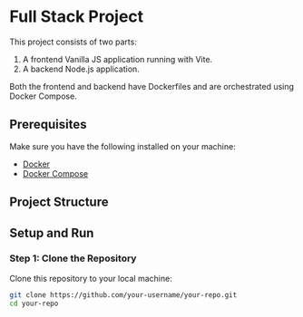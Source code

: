 # Full Stack Project

This project consists of two parts:
1. A frontend Vanilla JS application running with Vite.
2. A backend Node.js application.

Both the frontend and backend have Dockerfiles and are orchestrated using Docker Compose.

## Prerequisites

Make sure you have the following installed on your machine:
- [Docker](https://www.docker.com/get-started)
- [Docker Compose](https://docs.docker.com/compose/install/)

## Project Structure




## Setup and Run

### Step 1: Clone the Repository

Clone this repository to your local machine:

```bash
git clone https://github.com/your-username/your-repo.git
cd your-repo


